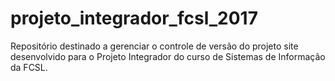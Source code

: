 # projeto_integrador_fcsl_2017
Repositório destinado a gerenciar o controle de versão do projeto site desenvolvido para o Projeto Integrador do curso de Sistemas de Informação da FCSL.
